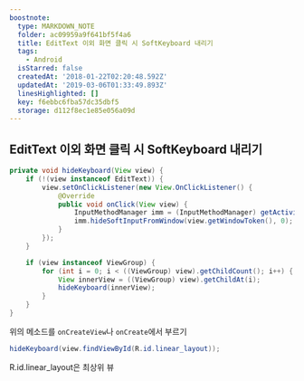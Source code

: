 ```yaml
---
boostnote:
  type: MARKDOWN_NOTE
  folder: ac09959a9f641bf5f4a6
  title: EditText 이외 화면 클릭 시 SoftKeyboard 내리기
  tags:
    - Android
  isStarred: false
  createdAt: '2018-01-22T02:20:48.592Z'
  updatedAt: '2019-03-06T01:33:49.893Z'
  linesHighlighted: []
  key: f6ebbc6fba57dc35dbf5
  storage: d112f8ec1e85e056a09d
---
```


EditText 이외 화면 클릭 시 SoftKeyboard 내리기
---
```java
private void hideKeyboard(View view) {
    if (!(view instanceof EditText)) {
        view.setOnClickListener(new View.OnClickListener() {
            @Override
            public void onClick(View view) {
                InputMethodManager imm = (InputMethodManager) getActivity().getSystemService(Context.INPUT_METHOD_SERVICE);
                imm.hideSoftInputFromWindow(view.getWindowToken(), 0);
            }
        });
    }

    if (view instanceof ViewGroup) {
        for (int i = 0; i < ((ViewGroup) view).getChildCount(); i++) {
            View innerView = ((ViewGroup) view).getChildAt(i);
            hideKeyboard(innerView);
        }
    }
}
```
위의 메소드를 `onCreateView`나 `onCreate`에서 부르기
```java
hideKeyboard(view.findViewById(R.id.linear_layout));
```
R.id.linear_layout은 최상위 뷰